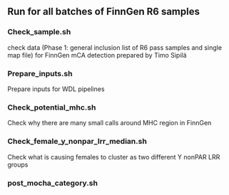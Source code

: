 ## Run for all batches of FinnGen R6 samples

### Check_sample.sh
check data (Phase 1: general inclusion list of R6 pass samples and single map file) for FinnGen mCA detection prepared by Timo Sipilä

### Prepare_inputs.sh
Prepare inputs for WDL pipelines

### Check_potential_mhc.sh
Check why there are many small calls around MHC region in FinnGen

### Check_female_y_nonpar_lrr_median.sh
Check what is causing females to cluster as two different Y nonPAR LRR groups

### post_mocha_category.sh
